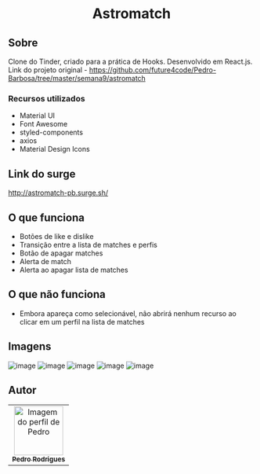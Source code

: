# <h1 align='center'>Astromatch </h1>

## Sobre

Clone do Tinder, criado para a prática de Hooks. Desenvolvido em React.js. 
<br>
Link do projeto original - <a href="https://github.com/future4code/Pedro-Barbosa/tree/master/semana9/astromatch
">https://github.com/future4code/Pedro-Barbosa/tree/master/semana9/astromatch
</a> 
### Recursos utilizados
- Material UI
- Font Awesome
- styled-components
- axios
- Material Design Icons

## Link do surge

<a href="http://astromatch-pb.surge.sh/">http://astromatch-pb.surge.sh/</a>

## O que funciona

- Botões de like e dislike
- Transição entre a lista de matches e perfis
- Botão de apagar matches
- Alerta de match
- Alerta ao apagar lista de matches

## O que não funciona
- Embora apareça como selecionável, não abrirá nenhum recurso ao clicar em um perfil na lista de matches

## Imagens
![image](https://user-images.githubusercontent.com/48807462/120731978-fc40d300-c4ba-11eb-87c7-4b8511b52fe4.png)
![image](https://user-images.githubusercontent.com/48807462/120731997-0367e100-c4bb-11eb-8cf5-a55b9d71ae73.png)
![image](https://user-images.githubusercontent.com/48807462/120732017-0d89df80-c4bb-11eb-8f5f-d293558ffd39.png)
![image](https://user-images.githubusercontent.com/48807462/120732107-2397a000-c4bb-11eb-9e7a-a58d87a6df13.png)
![image](https://user-images.githubusercontent.com/48807462/120732189-4629b900-c4bb-11eb-970c-55990a1d8572.png)

## Autor

<table>
  <tr>
    <td align="center"><a href="https://github.com/IELSK">
    <img src="https://avatars.githubusercontent.com/u/48807462?v=4" width="100px" alt="Imagem do perfil de Pedro"/>
    <br />
    <sub><b>Pedro Rodrigues</b></sub>
</table>



